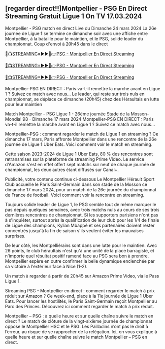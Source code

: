 ## [regarder direct!!]Montpellier - PSG En Direct Streaming Gratuit Ligue 1 On TV 17.03.2024

Montpellier - PSG match en direct Live du Dimanche 24 mars 2024
La 26e journée de Ligue 1 se termine ce dimanche soir avec une affiche entre Montpellier, à la bataille pour le maintien, et le PSG, solide leader du championnat. Coup d'envoi à 20h45 dans le direct

<a href="https://dazntv24.live/Montpellier-PSG/" rel="nofollow">🔴📺STREAMING=►►📲👉PSG - Montpellier En Direct Streaming</a>

<a href="https://dazntv24.live/Montpellier-PSG/" rel="nofollow">🔴📺STREAMING=►►📲👉PSG - Montpellier En Direct Streaming</a>

<a href="https://dazntv24.live/Montpellier-PSG/" rel="nofollow">🔴📺STREAMING=►►📲👉PSG - Montpellier En Direct Streaming</a>

Montpellier-PSG EN DIRECT : Paris va-t-il remettre la marche avant en Ligue 1 ? Suivez ce match avec nous…
Le leader, qui reste sur trois nuls en championnat, se déplace ce dimanche (20h45) chez des Héraultais en lutte pour leur maintien

Match Montpellier - PSG Ligue 1 - 26ème journée Stade de la Mosson-Mondial 98 - Dimanche 17 mars 2024
Montpellier-PSG EN DIRECT : Paris va-t-il remettre la marche avant en Ligue 1 ? Suivez ce match avec nous…

Montpellier-PSG : comment regarder le match de Ligue 1 en streaming ?
Ce dimanche 17 mars, Paris affronte Montpellier dans une rencontre de la 26e journée de Ligue 1 Uber Eats. Voici comment voir le match en streaming.

Cette saison 2023-2024 de Ligue 1 Uber Eats, 80 % des rencontres sont retransmises sur la plateforme de streaming Prime Video. Le service d'Amazon s'est en effet offert sept matchs sur neuf de chaque journée de championnat, les deux autres étant diffusés sur Canal+.

Publicité, votre contenu continue ci-dessous
Le Montpellier Hérault Sport Club accueille le Paris Saint-Germain dans son stade de la Mosson ce dimanche 17 mars 2024, pour un match de la 26e journée du championnat de France de football. Voici comment voir la rencontre en streaming.

Toujours solide leader de Ligue 1, le PSG semble tout de même marquer le pas depuis quelques semaines, avec trois matchs nuls au cours de ses trois dernières rencontres de championnat. Si les supporters parisiens n'ont pas à s'inquiéter, surtout après la qualification de leur club pour les 1/4 de finale de Ligue des champions, Kylian Mbappé et ses partenaires doivent rester concentrés jusqu'à la fin de saison s'ils veulent éviter les mauvaises surprises.

De leur côté, les Montpelliérains sont dans une lutte pour le maintien. Avec 26 points, le club héraultais n'est qu'à une unité de la place barragiste, et n'importe quel résultat positif ramené face au PSG sera bon à prendre. Montpellier espère en outre confirmer la belle dynamique enclenchée par sa victoire à l'extérieur face à Nice (1-2).

Un match à regarder à partir de 20h45 sur Amazon Prime Video, via le Pass Ligue 1.

Streaming PSG - Montpellier en direct : comment regarder le match à prix réduit sur Amazon ?
Ce week-end, place à la 11e journée de Ligue 1 Uber Eats. Pour lancer les hostilités, le Paris Saint-Germain reçoit Montpellier au Parc des Princes. Découvrez ici comment regarder le match à prix réduit.

Montpellier – PSG : à quelle heure et sur quelle chaîne suivre le match en direct ?
Le match de clôture de la vingt-sixième journée de championnat oppose le Montpellier HSC et le PSG. Les Pailladins n’ont pas le droit à l’erreur, au risque de se rapprocher de la relégation. Ici, on vous explique à quelle heure et sur quelle chaîne suivre le match Montpellier – PSG en direct.
